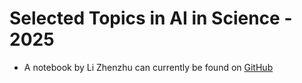 # Selected Topics in AI in Science - 2025

- A notebook by Li Zhenzhu can currently be found on [GitHub](https://github.com/lizhenzhupearl/AI4Chemistry)
